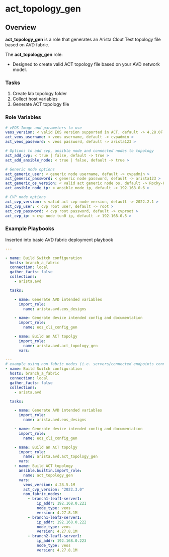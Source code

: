 # act_topology_gen

## Overview

**act_topology_gen** is a role that generates an Arista Clout Test topology file based on AVD fabric.

The **act_topology_gen** role:

- Designed to create valid ACT topology file based on your AVD network model.

### Tasks

1. Create lab topology folder
2. Collect host variables
3. Generate ACT topology file

### Role Variables

```yaml
# vEOS Image and parameters to use
veos_version: < valid EOS version supported in ACT, default -> 4.28.0F >
act_veos_username: < veos username, default -> cvpadmin >
act_veos_password: < veos password, default -> arista123 >

# Options to add cvp, ansible node and connected nodes to topology
act_add_cvp: < true | false, default -> true >
act_add_ansible_node: < true | false, default -> true >

# Generic node options
act_generic_user: < generic node username, default -> cvpadmin >
act_generic_password: < generic node password, default -> arista123 >
act_generic_os_version: < valid act generic node os, default -> Rocky-8.5 >
act_ansible_node_ip: < ansible node ip, default -> 192.168.0.6 >

# CVP node options
act_cvp_version: < valid act cvp node version, default -> 2022.2.1 >
act_cvp_user: < cvp root user, default -> root >
act_cvp_password: < cvp root password, default -> cvproot >
act_cvp_ip: < cvp node tun0 ip, default -> 192.168.0.5 >
```

### Example Playbooks

Inserted into basic AVD fabric deployment playbook

```yaml
---

- name: Build Switch configuration
  hosts: branch_a_fabric
  connection: local
  gather_facts: false
  collections:
    - arista.avd

  tasks:

    - name: Generate AVD intended variables
      import_role:
        name: arista.avd.eos_designs

    - name: Generate device intended config and documentation
      import_role:
        name: eos_cli_config_gen

    - name: Build an ACT topolgy
      import_role:
        name: arista.avd.act_topology_gen
      vars:

```
```yaml
---
# example using non fabric nodes (i.e. servers/connected endpoints connected to fabric switch(es))
- name: Build Switch configuration
  hosts: branch_a_fabric
  connection: local
  gather_facts: false
  collections:
    - arista.avd

  tasks:

    - name: Generate AVD intended variables
      import_role:
        name: arista.avd.eos_designs

    - name: Generate device intended config and documentation
      import_role:
        name: eos_cli_config_gen

    - name: Build an ACT topolgy
      import_role:
        name: arista.avd.act_topology_gen
      vars:
    - name: Build ACT topology
      ansible.builtin.import_role:
        name: act_topology_gen
      vars:
        veos_version: 4.28.5.1M
        act_cvp_version: "2022.3.0"
        non_fabric_nodes:
          - branch1-leaf1-server1:
              ip_addr: 192.168.0.221
              node_type: veos
              version: 4.27.8.1M
          - branch1-leaf2-server1:
              ip_addr: 192.168.0.222
              node_type: veos
              version: 4.27.8.1M
          - branch2-leaf1-server1:
              ip_addr: 192.168.0.223
              node_type: veos
              version: 4.27.8.1M
```

